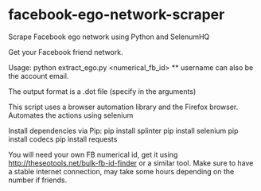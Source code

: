 # facebook-ego-network-scraper
Scrape Facebook ego network using Python and SelenumHQ 

Get your Facebook friend network.

Usage: python extract_ego.py <username> <password> <numerical_fb_id> <output file>
** username can also be the account email.

The output format is a .dot file (specify in the arguments)

This script uses a browser automation library and the Firefox browser.
Automates the actions using selenium

Install dependencies via Pip:
pip install splinter 
pip install selenium
pip install codecs
pip install requests

You will need your own FB numerical id, get it using http://theseotools.net/bulk-fb-id-finder or a similar tool.
Make sure to have a stable internet connection, may take some hours depending on the number if friends.

